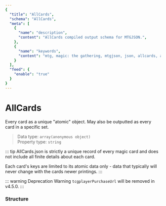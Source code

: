 ```yaml
---
{
  "title": "AllCards",
  "schema": "AllCards",
  "meta": [
    {
      "name": "description",
      "content": "AllCards compiled output schema for MTGJSON.",
    },
    {
      "name": "keywords",
      "content": "mtg, magic: the gathering, mtgjson, json, allcards, all cards",
    }
  ],
  "feed": {
    "enable": "true"
  }
}
---
```


# AllCards

Every card as a unique "atomic" object. May also be outputted as every card in a specific set.

> Data type: `array(anonymous object)`  
> Property type: `string`      

::: tip AllCards.json is strictly a unique record of every magic card and does not include all finite details about each card.

Each card's keys are limited to its atomic data only - data that typically will never change with the cards newer printings.
:::

::: warning Deprecation Warning
`tcgplayerPurchaseUrl` will be removed in v4.5.0.
:::

### Structure

<GenerateTable/>
